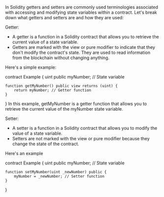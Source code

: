 

In Solidity getters and setters are commonly used terminologies associated with accessing and modifying state variables within a contract. Let's break down what getters and setters are and how they are used:

Getter:

- A getter is a function in a Solidity contract that allows you to retrieve the current value of a state variable.
- Getters are marked with the view or pure modifier to indicate that they don't modify the contract's state. They are used to read information from the blockchain without changing anything.

Here's a simple example:

contract Example {
    uint public myNumber; // State variable

    function getMyNumber() public view returns (uint) {
        return myNumber; // Getter function
    }
}
In this example, getMyNumber is a getter function that allows you to retrieve the current value of the myNumber state variable.


Setter:

- A setter is a function in a Solidity contract that allows you to modify the value of a state variable.
- Setters are not marked with the view or pure modifier because they change the state of the contract.

Here's an example

contract Example {
    uint public myNumber; // State variable

    function setMyNumber(uint _newNumber) public {
        myNumber = _newNumber; // Setter function
    }
}
